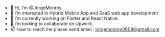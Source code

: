 - 👋 Hi, I’m @JorgeMonroy
- 👀 I’m interested in Hybrid Mobile App and SaaS web app development
- 🌱 I’m currently working on Flutter and React Native.
- 💞️ I’m looking to collaborate on Upwork.
- 📫 How to reach me please send email : jorgemonroy0608@gmail.com

<!---
JorgeMonroy06/JorgeMonroy06 is a ✨ special ✨ repository because its `README.md` (this file) appears on your GitHub profile.
You can click the Preview link to take a look at your changes.
--->
